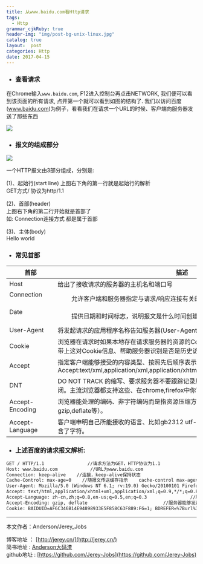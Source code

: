 ```yaml
---
title: 从www.baidu.com看Http请求
tags:
  - Http
grammar_cjkRuby: true
header-img: "img/post-bg-unix-linux.jpg"
catalog: true
layout:  post
categories: Http
date: 2017-04-15
---
```


- ### 查看请求
在Chrome输入`www.baidu.com`, F12进入控制台再点击NETWORK, 我们便可以看到该页面的所有请求, 点开第一个就可以看到如图的结构了. 我们以访问百度(www.baidu.com)为例子，看看我们在请求一个URL的时候、客户端向服务器发送了那些东西

![](/img/post1/http-headers.png)

- ### 报文的组成部分

![](/img/post1/http-request.png)

一个HTTP报文由3部分组成，分别是:

(1)、起始行(start line)  上图右下角的第一行就是起始行的解析 <br>
   GET方式/ 协议为http/1.1

(2)、首部(header) <br>
 上图右下角的第二行开始就是首部了<br>
 如: Connection连接方式 都是属于首部

(3)、主体(body) <br>
Hello world

- ### 常见首部


 首部 | 描述
 -----    | -----
Host | 给出了接收请求的服务器的主机名和端口号
Connection	　　　　|　　	允许客户端和服务器指定与请求/响应连接有关的选项
Date	　　　　　　　|　　  提供日期和时间标志，说明报文是什么时间创建的
User-Agent | 将发起请求的应用程序名称告知服务器(User-Agent)用户代理，其实就是浏览器型号
Cookie | 浏览器在请求时如果本地存在请求服务器的资源的Cookie信息时、则在Request的时候将会带上这对Cookie信息、帮助服务器识别是否是历史访问人员
Accept |指定客户端能够接受的内容类型、按照先后顺序表示客户端接受的先后次序、如上图中的Accept:text/xml,application/xml,application/xhtml+xml,text/html;q=0.9,text/plain;q=0.8.
DNT | DO NOT TRACK 的缩写、要求服务器不要跟踪记录用户信息。为1时表示开启、0时表示关闭。主流浏览器都支持这些、在chrome,firefox中你可以在设置中找到这个设置项。
Accept-Encoding | 浏览器能处理的编码、非字符编码而是指资源压缩方法（是否支持压缩、支持那种类型的压缩gzip,deflate等）。
Accept-Language | 客户端申明自己所能接收的语言、比如gb2312 utf-8 等、语言和字符集的关系是、语言中包含了字符。

- ### 上述百度的请求报文解析:

``` html
GET / HTTP/1.1                //请求方法为GET，HTTP协议为1.1
Host: www.baidu.com            //URL为www.baidu.com
Connection: keep-alive    //连接，keep-alive保持状态
Cache-Control: max-age=0    //随报文传送缓存指示    cache-control max-age>0 时 直接从游览器缓存中 提取 max-age<=0 时 向server 发送http 请求确认 ,该资源是否有修改 有的话 返回200 ,无的话 返回304.
User-Agent: Mozilla/5.0 (Windows NT 6.1; rv:19.0) Gecko/20100101 Firefox/19.0    //用户代理，也就是浏览器了，显示了浏览器的详细信息
Accept: text/html,application/xhtml+xml,application/xml;q=0.9,*/*;q=0.8        //服务器能够发送的文件类型text/html的意思是HTML文本文档类型，后面那些查文档去
Accept-Language: zh-cn,zh;q=0.8,en-us;q=0.5,en;q=0.3                //服务器能够发送的语言 zh-cn为中文，后面那些查文档去
Accept-Encoding: gzip, deflate                            //服务器能够发送的编码格式为gzip，编码格式不符合浏览器会解释不了
Cookie: BAIDUID=AF6C346B14E94898933E5F858C63F889:FG=1; BDREFER=%7Burl%3A%22http%3A//news.baidu.com/%22%2Cword%3A%22%22%7D; H_PS_PSSID=2097_1464_2133_1944_1788    //cookie，服务器存储在客户端的信息，每次请求都会将服务器保存在客户端的cookie一并发送上服务器。

```




----------
本文作者：Anderson/Jerey_Jobs

博客地址   ： [http://jerey.cn/](http://jerey.cn/)<br>
简书地址   :  [Anderson大码渣](http://www.jianshu.com/users/016a5ba708a0/latest_articles)<br>
github地址 :  [https://github.com/Jerey-Jobs](https://github.com/Jerey-Jobs)
